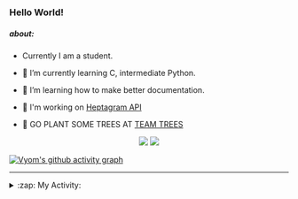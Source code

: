 ### Hello World!

##### about:
- Currently I am a student.
- 🌱 I’m currently learning C, intermediate Python.
- 🌱 I’m learning how to make better documentation.
- 🌱 I'm working on [Heptagram API](https://github.com/Heptagram-Bot/api)

- 🌱 GO PLANT SOME TREES AT [TEAM TREES](https://teamtrees.org/)

<p align="center">
  <a href="https://twitter.com/Vyvy_viM"><img target="_blank" src="https://img.shields.io/badge/twitter%20@Vyvy_viM-0D95E8?style=for-the-badge&logo=twitter&logoColor=white"/></a> 
  <a href="https://vyvy-vi.github.io/portfolio"><img target="_blank" src="https://img.shields.io/badge/-I_love_open_source-green?style=for-the-badge&logo=github&logoColor=black"/></a> 
</p>

[![Vyom's github activity graph](https://activity-graph.herokuapp.com/graph?username=Vyvy-vi)](https://github.com/ashutosh00710/github-readme-activity-graph)

---
<details>
  <summary>:zap: My Activity:</summary>
  
<!--START_SECTION:waka-->
**I'm a Night 🦉** 

```text
🌞 Morning    39 commits     █░░░░░░░░░░░░░░░░░░░░░░░░   6.24% 
🌆 Daytime    132 commits    █████░░░░░░░░░░░░░░░░░░░░   21.12% 
🌃 Evening    232 commits    █████████░░░░░░░░░░░░░░░░   37.12% 
🌙 Night      222 commits    █████████░░░░░░░░░░░░░░░░   35.52%

```
📅 **I'm Most Productive on Sunday** 

```text
Monday       68 commits     ██░░░░░░░░░░░░░░░░░░░░░░░   10.88% 
Tuesday      83 commits     ███░░░░░░░░░░░░░░░░░░░░░░   13.28% 
Wednesday    87 commits     ███░░░░░░░░░░░░░░░░░░░░░░   13.92% 
Thursday     83 commits     ███░░░░░░░░░░░░░░░░░░░░░░   13.28% 
Friday       53 commits     ██░░░░░░░░░░░░░░░░░░░░░░░   8.48% 
Saturday     91 commits     ███░░░░░░░░░░░░░░░░░░░░░░   14.56% 
Sunday       160 commits    ██████░░░░░░░░░░░░░░░░░░░   25.6%

```


📊 **This Week I Spent My Time On** 

```text
🔥 Editors: 
Vim                      5 hrs 17 mins       █████████████████████████   100.0%

🐱‍💻 Projects: 
TEC-welcome-bot          2 hrs 23 mins       ███████████░░░░░░░░░░░░░░   45.3% 
api                      1 hr 18 mins        ██████░░░░░░░░░░░░░░░░░░░   24.58% 
Call-Reminders-template  34 mins             ██░░░░░░░░░░░░░░░░░░░░░░░   10.78% 
protocol-Info            23 mins             █░░░░░░░░░░░░░░░░░░░░░░░░   7.43% 
Unknown Project          18 mins             █░░░░░░░░░░░░░░░░░░░░░░░░   5.94%

```


 Last Updated on 12/10/2021
<!--END_SECTION:waka-->
</details>

